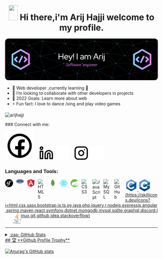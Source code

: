 <h1 align="center">
 <img src="https://raw.githubusercontent.com/iampavangandhi/iampavangandhi/master/gifs/Hi.gif" width="30px" height="50px">
   <strong> Hi there,i'm Arij Hajji welcome to my profile.</strong> 
</h1>
<p align="center"> <img src="./img/github.png" alt="arijhajji" /> </p>

- 🌱 Web developer ,currently learning  🤣
- 👯 I’m looking to collaborate with other developers in projects
- 🥅 2022 Goals: Learn more about web
- ⚡ Fun fact: I love to dance /sing and play video games


<p align="left"> <img src="https://komarev.com/ghpvc/?username=arijhajji-1&label=Profile%20views&color=0e75b6&style=flat" alt="arijhajji" /> </p>
### Connect with me:


[![website](./img/facebook-dark.svg)](https://www.facebook.com/arijhadji/)
&nbsp;&nbsp;
[![website](./img/linkedin-light.svg)](https://www.linkedin.com/in/arij-hajji/#gh-light-mode-only)
[![website](./img/linkedin-dark.svg)](https://www.linkedin.com/in/arij-hajji/#gh-dark-mode-only)
&nbsp;&nbsp;
[![website](./img/instagram-light.svg)](https://instagram.com/arijhajji_#gh-light-mode-only)
[![website](./img/instagram-dark.svg)](https://instagram.com/arijhajji_#gh-dark-mode-only)

### Languages and Tools:


<img align="left" alt="Symfony" width="26px" src="./img/symfony.svg" style="padding-right:10px;" />
<img align="left" alt="Symfony" width="26px" src="./img/php.svg" style="padding-right:10px;" />
<img align="left" alt="angular" width="26px" src="./img/angular.svg" style="padding-right:10px;" />
<img align="left" alt="HTML5" width="26px" src="https://cdn.jsdelivr.net/gh/devicons/devicon/icons/html5/html5-original.svg" style="padding-right:10px;" />
<img align="left" alt="mongodb" width="26px" src="./img/mongodb.svg" style="padding-right:10px;" />
<img align="left" alt="reactjs" width="26px" src="./img/reactjs.svg" style="padding-right:10px;" />
<img align="left" alt="spring" width="26px" src="./img/spring.svg" style="padding-right:10px;" />
<img align="left" alt="CSS3" width="26px" src="https://cdn.jsdelivr.net/gh/devicons/devicon/icons/css3/css3-original.svg" style="padding-right:10px;" />
<p align="left"> <a href="https://www.cprogramming.com/" target="_blank"> <img src="https://raw.githubusercontent.com/devicons/devicon/master/icons/c/c-original.svg" alt="c" width="40" height="40"/> </a> <a href="https://www.w3schools.com/cpp/" target="_blank"> <img src="https://raw.githubusercontent.com/devicons/devicon/master/icons/cplusplus/cplusplus-original.svg" alt="cplusplus" width="40" height="40"/> </a> <a href="https://www.w3schools.com/cs/" target="_blank">
<img align="left" alt="JavaScript" width="26px" src="https://cdn.jsdelivr.net/gh/devicons/devicon/icons/javascript/javascript-original.svg" style="padding-right:10px;"/>

<img align="left" alt="MySQL" width="26px" src="https://cdn.jsdelivr.net/gh/devicons/devicon/icons/mysql/mysql-original.svg" style="padding-right:10px;" />

<img align="left" alt="GitHub" width="26px" src="https://user-images.githubusercontent.com/3369400/139447912-e0f43f33-6d9f-45f8-be46-2df5bbc91289.png" style="padding-right:10px;" />
(https://skillicons.dev/icons?i=html,css,sass,bootstrap,js,ts,py,java,php,jquery,r,nodejs,expressjs,angular,spring,maven,react,symfony,dotnet,mongodb,mysql,sqlite,graphql,discord,linux,git,github,idea,stackoverflow)
<img align="left" alt="Terminal" width="26px" src="./img/terminal-dark.svg" />
<img align="left" alt="Terminal" width="26px" src="./img/java.svg" />


<br />
<br />

---




<details>
  <summary>:zap: GitHub Stats</summary>

  <img align="left" alt="arijhajji's GitHub Stats" src="https://github-readme-stats.vercel.app/api?username=arijhajji-1&show_icons=true&hide_border=false&title_color=ff652f&icon_color=FFE400&bg_color=09131B&text_color=ffffff&border_color=0c1a25" />
<p><img align="left" src="https://github-readme-stats.vercel.app/api/top-langs?username=arijhajji-1&show_icons=true&locale=en&layout=compact" alt="arijhajji" /></p>
</details>
 ## 🏆 **Github Profile Trophy**

![Anurag's GitHub stats](https://github-profile-trophy.vercel.app/?username=arijhajji-1&theme=radical&row=1&column=10)





